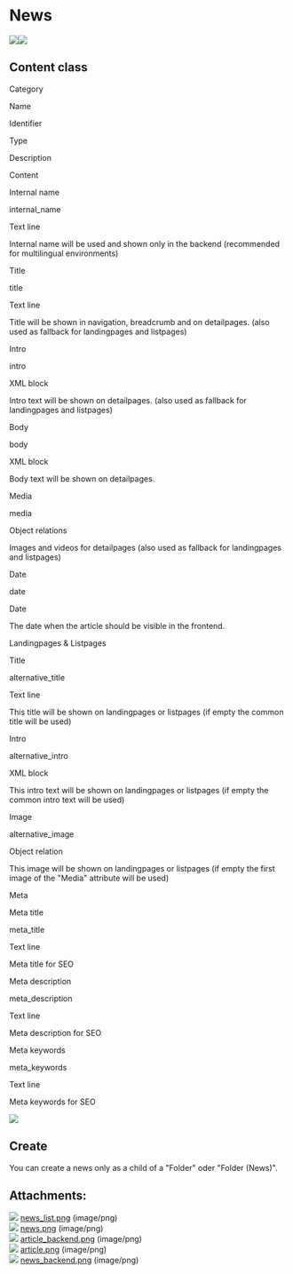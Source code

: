 #  News 

![](attachments/23561063/23563115.png)![](attachments/23561063/23563111.png)

## Content class

Category

Name

Identifier

Type

Description

Content

Internal name

internal\_name

Text line

Internal name will be used and shown only in the backend (recommended for multilingual environments)

Title

title

Text line

Title will be shown in navigation, breadcrumb and on detailpages. (also used as fallback for landingpages and listpages)

Intro

intro

XML block

Intro text will be shown on detailpages. (also used as fallback for landingpages and listpages)

Body

body

XML block

Body text will be shown on detailpages.

Media

media

Object relations

Images and videos for detailpages (also used as fallback for landingpages and listpages)

Date

date

Date

The date when the article should be visible in the frontend.

Landingpages & Listpages

Title

alternative\_title

Text line

This title will be shown on landingpages or listpages (if empty the common title will be used)

Intro

alternative\_intro

XML block

This intro text will be shown on landingpages or listpages (if empty the common intro text will be used)

Image

alternative\_image

Object relation

This image will be shown on landingpages or listpages (if empty the first image of the "Media" attribute will be used)

Meta

Meta title

meta\_title

Text line

Meta title for SEO

Meta description

meta\_description

Text line

Meta description for SEO

Meta keywords

meta\_keywords

Text line

Meta keywords for SEO

![](attachments/23561063/23563116.png)

## Create

You can create a news only as a child of a "Folder" oder "Folder (News)".

## Attachments:

![](images/icons/bullet_blue.gif) [news\_list.png](attachments/23561063/23563111.png) (image/png)  
![](images/icons/bullet_blue.gif) [news.png](attachments/23561063/23563115.png) (image/png)  
![](images/icons/bullet_blue.gif) [article\_backend.png](attachments/23561063/23563113.png) (image/png)  
![](images/icons/bullet_blue.gif) [article.png](attachments/23561063/23563114.png) (image/png)  
![](images/icons/bullet_blue.gif) [news\_backend.png](attachments/23561063/23563116.png) (image/png)  
